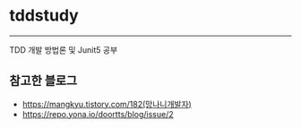 # tddstudy
---
TDD 개발 방법론 및 Junit5 공부
## 참고한 블로그
- https://mangkyu.tistory.com/182(망나니개발자)
- https://repo.yona.io/doortts/blog/issue/2
